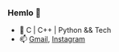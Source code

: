 ### Hemlo 👋


- 🌱 C | C++ | Python && Tech
- 📫 [Gmail](mailto:maharshi.pandya2002@gmail.com), [Instagram](https://www.instagram.com/_maharshipandya/)
